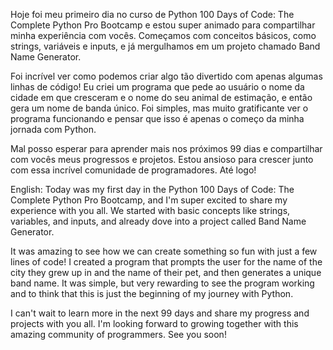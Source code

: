 Hoje foi meu primeiro dia no curso de Python 100 Days of Code: The Complete Python Pro Bootcamp e estou super animado para compartilhar minha experiência com vocês. Começamos com conceitos básicos, como strings, variáveis e inputs, e já mergulhamos em um projeto chamado Band Name Generator.

Foi incrível ver como podemos criar algo tão divertido com apenas algumas linhas de código! Eu criei um programa que pede ao usuário o nome da cidade em que cresceram e o nome do seu animal de estimação, e então gera um nome de banda único. Foi simples, mas muito gratificante ver o programa funcionando e pensar que isso é apenas o começo da minha jornada com Python.

Mal posso esperar para aprender mais nos próximos 99 dias e compartilhar com vocês meus progressos e projetos. Estou ansioso para crescer junto com essa incrível comunidade de programadores. Até logo! 

English: 
Today was my first day in the Python 100 Days of Code: The Complete Python Pro Bootcamp, and I'm super excited to share my experience with you all. We started with basic concepts like strings, variables, and inputs, and already dove into a project called Band Name Generator.

It was amazing to see how we can create something so fun with just a few lines of code! I created a program that prompts the user for the name of the city they grew up in and the name of their pet, and then generates a unique band name. It was simple, but very rewarding to see the program working and to think that this is just the beginning of my journey with Python.

I can't wait to learn more in the next 99 days and share my progress and projects with you all. I'm looking forward to growing together with this amazing community of programmers. See you soon!
